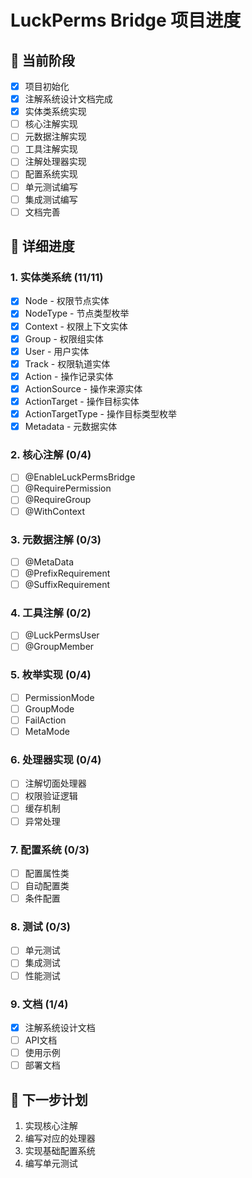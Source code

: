 # LuckPerms Bridge 项目进度

## 🚀 当前阶段
- [x] 项目初始化
- [x] 注解系统设计文档完成
- [x] 实体类系统实现
- [ ] 核心注解实现
- [ ] 元数据注解实现
- [ ] 工具注解实现
- [ ] 注解处理器实现
- [ ] 配置系统实现
- [ ] 单元测试编写
- [ ] 集成测试编写
- [ ] 文档完善

## 📝 详细进度

### 1. 实体类系统 (11/11)
- [x] Node - 权限节点实体
- [x] NodeType - 节点类型枚举
- [x] Context - 权限上下文实体
- [x] Group - 权限组实体
- [x] User - 用户实体
- [x] Track - 权限轨道实体
- [x] Action - 操作记录实体
- [x] ActionSource - 操作来源实体
- [x] ActionTarget - 操作目标实体
- [x] ActionTargetType - 操作目标类型枚举
- [x] Metadata - 元数据实体

### 2. 核心注解 (0/4)
- [ ] @EnableLuckPermsBridge
- [ ] @RequirePermission
- [ ] @RequireGroup
- [ ] @WithContext

### 3. 元数据注解 (0/3)
- [ ] @MetaData
- [ ] @PrefixRequirement
- [ ] @SuffixRequirement

### 4. 工具注解 (0/2)
- [ ] @LuckPermsUser
- [ ] @GroupMember

### 5. 枚举实现 (0/4)
- [ ] PermissionMode
- [ ] GroupMode
- [ ] FailAction
- [ ] MetaMode

### 6. 处理器实现 (0/4)
- [ ] 注解切面处理器
- [ ] 权限验证逻辑
- [ ] 缓存机制
- [ ] 异常处理

### 7. 配置系统 (0/3)
- [ ] 配置属性类
- [ ] 自动配置类
- [ ] 条件配置

### 8. 测试 (0/3)
- [ ] 单元测试
- [ ] 集成测试
- [ ] 性能测试

### 9. 文档 (1/4)
- [x] 注解系统设计文档
- [ ] API文档
- [ ] 使用示例
- [ ] 部署文档

## 📅 下一步计划
1. 实现核心注解
2. 编写对应的处理器
3. 实现基础配置系统
4. 编写单元测试 